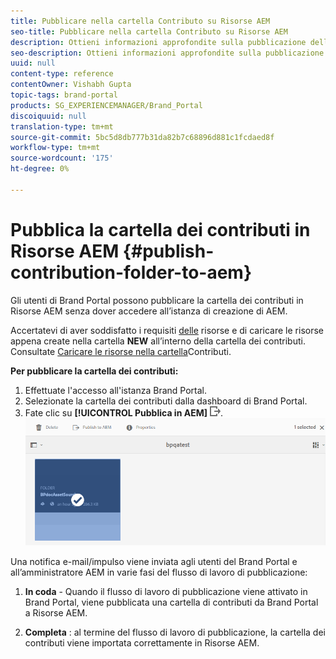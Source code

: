 ```yaml
---
title: Pubblicare nella cartella Contributo su Risorse AEM
seo-title: Pubblicare nella cartella Contributo su Risorse AEM
description: Ottieni informazioni approfondite sulla pubblicazione della cartella dei contributi in Risorse AEM in Brand Portal.
seo-description: Ottieni informazioni approfondite sulla pubblicazione della cartella dei contributi in Risorse AEM in Brand Portal.
uuid: null
content-type: reference
contentOwner: Vishabh Gupta
topic-tags: brand-portal
products: SG_EXPERIENCEMANAGER/Brand_Portal
discoiquuid: null
translation-type: tm+mt
source-git-commit: 5bc5d8db777b31da82b7c68896d881c1fcdaed8f
workflow-type: tm+mt
source-wordcount: '175'
ht-degree: 0%

---
```



# Pubblica la cartella dei contributi in Risorse AEM {#publish-contribution-folder-to-aem}

Gli utenti di Brand Portal possono pubblicare la cartella dei contributi in Risorse AEM senza dover accedere all’istanza di creazione di AEM.

Accertatevi di aver soddisfatto i requisiti [delle](brand-portal-download-asset-requirements.md) risorse e di caricare le risorse appena create nella cartella **NEW** all’interno della cartella dei contributi. Consultate [Caricare le risorse nella cartella](brand-portal-upload-assets-to-contribution-folder.md)Contributi.

**Per pubblicare la cartella dei contributi:**

1. Effettuate l&#39;accesso all&#39;istanza Brand Portal.
1. Selezionate la cartella dei contributi dalla dashboard di Brand Portal.
1. Fate clic su **[!UICONTROL Pubblica in AEM]** ![](assets/export.png).
   ![](assets/publish-contribution-folder-to-aem.png)

Una notifica e-mail/impulso viene inviata agli utenti del Brand Portal e all’amministratore AEM in varie fasi del flusso di lavoro di pubblicazione:
1. **In coda** - Quando il flusso di lavoro di pubblicazione viene attivato in Brand Portal, viene pubblicata una cartella di contributi da Brand Portal a Risorse AEM.

1. **Completa** : al termine del flusso di lavoro di pubblicazione, la cartella dei contributi viene importata correttamente in Risorse AEM.


